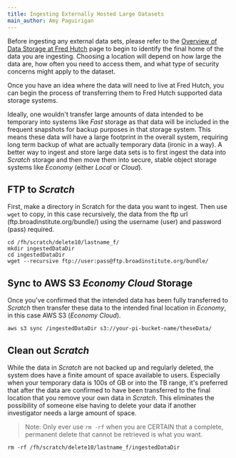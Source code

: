 ```yaml
---
title: Ingesting Externally Hosted Large Datasets
main_author: Amy Paguirigan
---
```


Before ingesting any external data sets, please refer to the [Overview of Data Storage at Fred Hutch](/computing/store_overview/) page to begin to identify the final home of the data you are ingesting.  Choosing a location will depend on how large the data are, how often you need to access them, and what type of security concerns might apply to the dataset.  

Once you have an idea where the data will need to live at Fred Hutch, you can begin the process of transferring them to Fred Hutch supported data storage systems.  

Ideally, one wouldn't transfer large amounts of data intended to be temporary into systems like *Fast* storage as that data will be included in the frequent snapshots for backup purposes in that storage system.  This means these data will have a large footprint in the overall system, requiring long term backup of what are actually temporary data (ironic in a way). A better way to ingest and store large data sets is to first ingest the data into *Scratch* storage and then move them into secure, stable object storage systems like *Economy* (either *Local* or *Cloud*).  

## FTP to *Scratch*
First, make a directory in Scratch for the data you want to ingest.  Then use `wget` to copy, in this case recursively, the data from the ftp url (ftp.broadinstitute.org/bundle/) using the username (user) and password (pass) required.  

```
cd /fh/scratch/delete10/lastname_f/
mkdir ingestedDataDir
cd ingestedDataDir
wget --recursive ftp://user:pass@ftp.broadinstitute.org/bundle/
```

## Sync to AWS S3 *Economy Cloud* Storage
Once you've confirmed that the intended data has been fully transferred to *Scratch* then transfer these data to the intended final location in *Economy*, in this case AWS S3 (*Economy Cloud*).  

```
aws s3 sync /ingestedDataDir s3://your-pi-bucket-name/theseData/
```


## Clean out *Scratch*
While the data in *Scratch* are not backed up and regularly deleted, the system does have a finite amount of space available to users.  Especially when your temporary data is 100s of GB or into the TB range, it's preferred that after the data are confirmed to have been transferred to the final location that you remove your own data in *Scratch*.  This eliminates the possibility of someone else having to delete your data if another investigator needs a large amount of space.  

> Note:  Only ever use `rm -rf` when you are CERTAIN that a complete, permanent delete that cannot be retrieved is what you want.  

```
rm -rf /fh/scratch/delete10/lastname_f/ingestedDataDir
```
